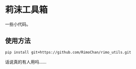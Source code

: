 # 莉沫工具箱

一些小代码。


## 使用方法

```
pip install git+https://github.com/RimoChan/rimo_utils.git
```

话说真的有人用吗……


